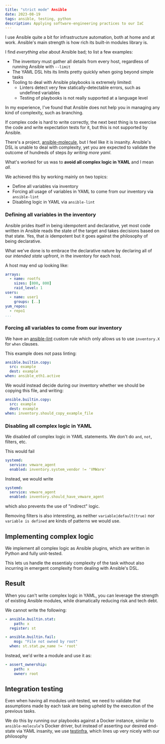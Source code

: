 ```yaml
---
title: "strict mode" Ansible
date: 2023-08-19
tags: ansible, testing, python
description: Applying software-engineering practices to our IaC 
---
```


I use Ansible quite a bit for infrastructure automation, both at home and at work. Ansible's main strength is how rich its built-in modules library is.

I find _everything else_ about Ansible bad; to list a few examples:

* The inventory must gather all details from every host, regardless of running Ansible with `--limit`
* The YAML DSL hits its limits pretty quickly when going beyond simple tasks
* Tooling to deal with Ansible playbooks is extremely limited:
  * Linters detect very few statically-detectable errors, such as undefined variables
  * Testing of playbooks is not really supported at a language level


In my experience, I've found that Ansible does not help you in managing any kind of complexity, such as branching.

If complex code is hard to write correctly, the next best thing is to exercise the code and write expectation tests for it, but this is not supported by Ansible.

There's a project, [ansible-molecule](https://ansible.readthedocs.io/projects/molecule/), but I feel like it is insanity. Ansible's DSL is unable to deal with complexity, yet you are expected to validate the outcome of hundreds of steps _by writing more yaml_.


What's worked for us was to **avoid all complex logic in YAML** and I mean _all_.

We achieved this by working mainly on two topics:

- Define all variables via inventory
- Forcing all usage of variables in YAML to come from our inventory via `ansible-lint`
- Disabling logic in YAML via `ansible-lint`

### Defining all variables in the inventory

Ansible prides itself in being idempotent and declarative, yet most code written in Ansible reads the state of the target and takes decisions based on that state.
Yes, that _is_ idempotent but it goes against the philosophy of being declarative.

What we've done is to embrace the declarative nature by declaring all of our _intended state_ upfront, in the inventory for each host.

A host may end up looking like:

```yaml
arrays:
  - name: rootfs
    sizes: [800, 800]
	raid_level: 1
users:
  - name: user1
    groups: [..]
yum_repos:
  - repo1
...
```


### Forcing all variables to come from our inventory

We have an [ansible-lint](https://ansible-lint.readthedocs.io/) custom rule which only allows us to use `inventory.X` for `when` clauses.

This example does not pass linting:

```yaml
ansible.builtin.copy:
  src: example
  dest: example
when: ansible_eth1.active
```

We would instead decide during our inventory whether we should be copying this file, and writing:

```yaml
ansible.builtin.copy:
  src: example
  dest: example
when: inventory.should_copy_example_file
```

### Disabling all complex logic in YAML

We disabled _all_ complex logic in YAML statements. We don't do `and`, `not`, filters, etc.

This would fail

```yaml
systemd:
  service: vmware_agent
  enabled: inventory.system_vendor != 'VMWare'
```

Instead, we would write

```yaml
systemd:
  service: vmware_agent
  enabled: inventory.should_have_vmware_agent
```

which also prevents the use of "indirect" logic.

Removing filters is also interesting, as neither `variable|default(true)` nor `variable is defined` are kinds of patterns we would use.


## Implementing complex logic

We implement all complex logic as Ansible plugins, which are written in Python and fully unit-tested.

This lets us handle the essentialy complexity of the task without also incurring in emergent complexity from dealing with Ansible's DSL.

## Result

When you can't write complex logic in YAML, you can leverage the strength of existing Ansible modules, while dramatically reducing risk and tech debt.

We cannot write the following:

```yaml
- ansible.builtin.stat:
    path: x
  register: st

- ansible.builtin.fail:
    msg: "File not owned by root"
  when: st.stat.pw_name != 'root'
```

Instead, we'd write a module and use it as:

```yaml
- assert_ownership:
    path: x
	owner: root
```

## Integration testing

Even when having all modules unit-tested, we need to validate that assumptions made by each task are being upheld by the execution of the previous tasks.

We do this by running our playbooks against a Docker instance, similar to `ansible-molecule`'s Docker driver, but instead of asserting our desired end-state via YAML insanity, we use [testinfra](https://testinfra.readthedocs.io/en/latest/#), which lines up very nicely with our philosophy
